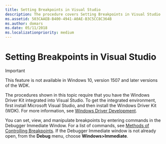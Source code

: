 ```yaml
---
title: Setting Breakpoints in Visual Studio
description: The procedure covers Setting Breakpoints in Visual Studio.
ms.assetid: 503CAAEB-B400-4941-A0AE-B3C5CC8C364B
ms.author: domars
ms.date: 05/11/2018
ms.localizationpriority: medium
---
```


# Setting Breakpoints in Visual Studio

> [!IMPORTANT]
> This feature is not available in Windows 10, version 1507 and later versions of the WDK.
>


The procedures shown in this topic require that you have the Windows Driver Kit integrated into Visual Studio. To get the integrated environment, first install Microsoft Visual Studio, and then install the Windows Driver Kit (WDK). For more information, see [Windows Driver Development](https://msdn.microsoft.com/library/windows/hardware/ff557573).

You can set, view, and manipulate breakpoints by entering commands in the Debugger Immediate Window. For a list of commands, see [Methods of Controlling Breakpoints](methods-of-controlling-breakpoints.md). If the Debugger Immediate window is not already open, from the **Debug** menu, choose **Windows&gt;Immediate**.

 

 





